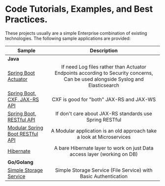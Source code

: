 # Code Tutorials, Examples, and Best Practices.
These projects usually are a simple Enterprise combination of existing technologies. The following sample applications are provided:
<table>
<thead>
<tr>
<th>Sample</th>
<th align="center">Description</th>
</tr>
</thead>
<tbody>
<tr>
<td colspan="2"><strong>Java</strong></td>
</tr>
<tr>
<td><a href="/java/spring-boot-actuator-logger">Spring Boot Actuator</a></td>
<td align="center">If need Log files rather than Actuator Endpoints according to Security concerns, Can be used alongside Syslog and Elasticsearch</td>
</tr>
<tr>
<td><a href="/java/spring-boot-cxf">Spring Boot, CXF, JAX-RS API</a></td>
<td align="center">CXF is good for "both" JAX-RS and JAX-WS</td>
</tr>
<tr>
<td><a href="/java/spring-boot-restful">Spring Boot, RESTful API</a></td>
<td align="center">If don't care about JAX-RS standards use Spring RESTful</td>
</tr>
<tr>
<td><a href="/java/spring-boot-maven-modules/spring-boot-restful">Modular Spring Boot RESTful API</a></td>
<td align="center">A Modular application is an old approach take a look at Microservices</td>
</tr>
<tr>
<td><a href="/java/hibernate">Hibernate</a></td>
<td align="center">A bare Hibernate layer to work on just Data access layer (working on DB)</td>
</tr>
<tr>
<td colspan="2"><strong>Go/Golang</strong></td>
</tr>
<tr>
<td><a href="/golang/storage-service">Simple Storage Service</a></td>
<td align="center">Simple Storage Service (File Service) with Basic Authentication</td>
</tr>
</tbody>
</table>